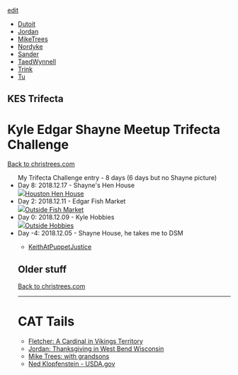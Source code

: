 [edit](https://github.com/christrees/blog/edit/master/share/README.md)

- [Dutoit](./Dutoit)
- [Jordan](./Jordan)
- [MikeTrees](./MikeTrees)
- [Nordyke](./Nordyke)
- [Sander](./Sander)
- [TaedWynnell](./TaedWynnell)
- [Trink](./Trink)
- [Tu](./Tu)

## KES Trifecta
<h1>Kyle Edgar Shayne Meetup Trifecta Challenge</h1>
  <a href="http://christrees.com">Back to christrees.com</a>
  <ul>My Trifecta Challenge entry - 8 days (6 days but no Shayne picture)
    <li>Day 8: 2018.12.17 - Shayne's Hen House<br><a href='https://photos.google.com/share/AF1QipO-bvtvRf20FSOSdPQPHIcHM3gAQ-E9Lp5dsnFCOJhy65lXAExFPv-manTyiT4xSg?key=eC1vT0lNUnhzVUVFTWI5Z3gyVWRDd1d0d1hFeXpn&source=ctrlq.org'><img src='https://lh3.googleusercontent.com/SyEuUy7dzjoE6-L6H3BbZf1QxUtfetwlqsVzAiYIn1ZWSuZbXwYWHjEZDqoYRVgI0RisSbF-pVAgfX8mq1jkNlYLOfnzIFOILPo1MI7vPgCAgZQPK12kPlxjpCy3_coIftwk3S37xw=w200' />Houston Hen House</a></li>
    <li>Day 2: 2018.12.11 - Edgar Fish Market<br><a href='https://photos.google.com/share/AF1QipN58O2vbBGKTz5yDSLQ3hg1wUOT9OzL7jD0denf5Q0I-_oaL5BETQYGeYKeqcHyiA?key=dldtOW5yNmwxTVRHSHN2ZmQ5YkJ2dk9kR2NlTmV3&source=ctrlq.org'><img src='https://lh3.googleusercontent.com/2Vzx2x_DNi1xQmh_iCMS7QKC4jgr_Af-3f-jpi0tRWlcn-NbTDvnAgyLDdNdLzLl3mcxMxsZO_uaFfHQxkMlx3BkCmuKoPSSMXTbku_PFxv4iT28bf1jTw07Hq2TbCfU3241iijKNA=w300' />Outside Fish Market</a></li>
    <li>Day 0: 2018.12.09 - Kyle Hobbies<br><a href='https://photos.google.com/share/AF1QipPCxjDxZnqDoafSLMKRiJRdCy8_D58hYBmbd5tY-Qz56YY96yrmAoBf9DdbJrFATg?key=R2FmdDdYUmZqZzVXNUV2WkpHU0oyUlBIMGlJaWpB&source=ctrlq.org'><img src='https://lh3.googleusercontent.com/41WXN10BoDC0o8MVRRWb7E8qclAB3DZWFCAjQeaRpD5BdisV2s78uWAX9VfWsfwpFiyBszHNyew7yRIPqqMKC-65G4MUjFM-N4ZPwXGa2os9otph5VVsfVch08jmS58S2V23Qj8_7g=w500' />Outside Hobbies</a></li>
    <li>Day -4: 2018.12.05 - Shayne House, he takes me to DSM</li>

- [KeithAtPuppetJustice](./KeithAtPuppetJustice)

## Older stuff
<a href="http://christrees.com">Back to christrees.com</a>
<br><hr>
<h1>CAT Tails</h1>
  <ul>
    <li><a href="http://blog.christrees.com/2018/10/14/">Fletcher: A Cardinal in Vikings Territory</a></li>
    <li><a href="http://blog.christrees.com/2018/11/22/">Jordan: Thanksgiving in West Bend Wisconsin</a></li>    
    <li><a href="http://blog.christrees.com/share/MikeTrees/">Mike Trees: with grandsons</a></li>
    <li><a href="https://www.fs.usda.gov/research/about/people/nklopfenstein#highlights-tab">Ned Klopfenstein - USDA.gov</a></li>
  </ul>
</body>
</html>

